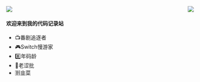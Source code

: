 <img align="center" src="https://komarev.com/ghpvc/?username=MachelleZhang&color=8BD6D8" />
<img align="right" src="https://github-readme-stats.vercel.app/api?username=MachelleZhang&show_icons=true&icon_color=CE1D2D&text_color=718096&bg_color=00000000&hide_title=true&hide_border=true" />

#### 欢迎来到我的代码记录站
- :tv:番剧追逐者
- :video_game:Switch慢游家
- :eight:年码龄
- :underage:老涩批
- :u5272:韭菜
<!--
**MachelleZhang/MachelleZhang** is a ✨ _special_ ✨ repository because its `README.md` (this file) appears on your GitHub profile.

Here are some ideas to get you started:

- 🔭 I’m currently working on ...
- 🌱 I’m currently learning ...
- 👯 I’m looking to collaborate on ...
- 🤔 I’m looking for help with ...
- 💬 Ask me about ...
- 📫 How to reach me: ...
- 😄 Pronouns: ...
- ⚡ Fun fact: ...
-->
